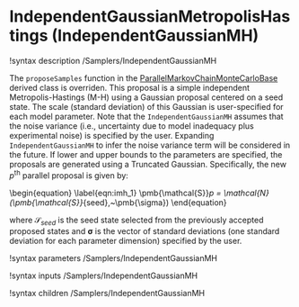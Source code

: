 # IndependentGaussianMetropolisHastings (IndependentGaussianMH)

!syntax description /Samplers/IndependentGaussianMH

The `proposeSamples` function in the [ParallelMarkovChainMonteCarloBase](ParallelMarkovChainMonteCarloBase.md) derived class is overriden. This proposal is a simple independent Metropolis-Hastings (M-H) using a Gaussian proposal centered on a seed state. The scale (standard deviation) of this Gaussian is user-specified for each model parameter. Note that the `IndependentGaussianMH` assumes that the noise variance (i.e., uncertainty due to model inadequacy plus experimental noise) is specified by the user. Expanding `IndependentGaussianMH` to infer the noise variance term will be considered in the future. If lower and upper bounds to the parameters are specified, the proposals are generated using a Truncated Gaussian. Specifically, the new $p^{\text{th}}$ parallel proposal is given by:

\begin{equation}
\label{eqn:imh_1}
\pmb{\mathcal{S}}_p = \mathcal{N}(\pmb{\mathcal{S}}_{seed},~\pmb{\sigma})
\end{equation}

where $\pmb{\mathcal{S}}_{seed}$ is the seed state selected from the previously accepted proposed states and $\pmb{\sigma}$ is the vector of standard deviations (one standard deviation for each parameter dimension) specified by the user.

!syntax parameters /Samplers/IndependentGaussianMH

!syntax inputs /Samplers/IndependentGaussianMH

!syntax children /Samplers/IndependentGaussianMH
